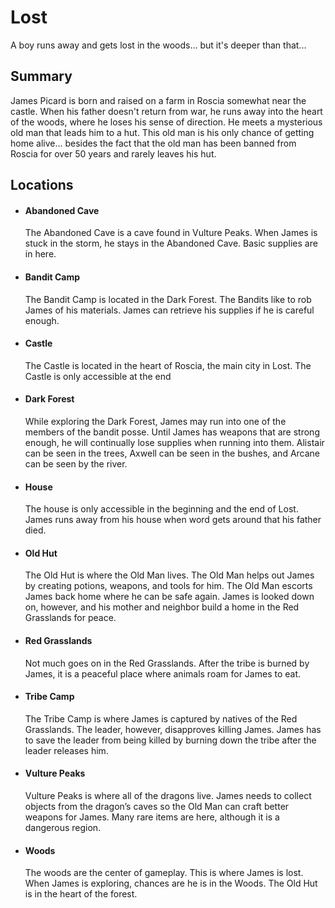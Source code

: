 # Lost
A boy runs away and gets lost in the woods... but it's deeper than that...

## Summary
James Picard is born and raised on a farm in Roscia somewhat near the castle. When his father doesn't return from war, he runs away into the heart of the woods, where he loses his sense of direction. He meets a mysterious old man that leads him to a hut. This old man is his only chance of getting home alive... besides the fact that the old man has been banned from Roscia for over 50 years and rarely leaves his hut.

## Locations
* #### Abandoned Cave

  The Abandoned Cave is a cave found in Vulture Peaks. When James is stuck in the storm, he stays in the Abandoned Cave. Basic supplies are in here.

* #### Bandit Camp

  The Bandit Camp is located in the Dark Forest. The Bandits like to rob James of his materials. James can retrieve his supplies if he is careful enough.

* #### Castle

  The Castle is located in the heart of Roscia, the main city in Lost. The Castle is only accessible at the end

* #### Dark Forest

  While exploring the Dark Forest, James may run into one of the members of the bandit posse. Until James has weapons that are strong enough, he will continually lose supplies when running into them. Alistair can be seen in the trees, Axwell can be seen in the bushes, and Arcane can be seen by the river.

* #### House

  The house is only accessible in the beginning and the end of Lost. James runs away from his house when word gets around that his father died.

* #### Old Hut

  The Old Hut is where the Old Man lives. The Old Man helps out James by creating potions, weapons, and tools for him. The Old Man escorts James back home where he can be safe again. James is looked down on, however, and his mother and neighbor build a home in the Red Grasslands for peace.

* #### Red Grasslands

  Not much goes on in the Red Grasslands. After the tribe is burned by James, it is a peaceful place where animals roam for James to eat.

* #### Tribe Camp

  The Tribe Camp is where James is captured by natives of the Red Grasslands. The leader, however, disapproves killing James. James has to save the leader from being killed by burning down the tribe after the leader releases him.

* #### Vulture Peaks

  Vulture Peaks is where all of the dragons live. James needs to collect objects from the dragon’s caves so the Old Man can craft better weapons for James. Many rare items are here, although it is a dangerous region.

* #### Woods

  The woods are the center of gameplay. This is where James is lost. When James is exploring, chances are he is in the Woods. The Old Hut is in the heart of the forest.

